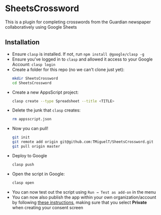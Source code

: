 # SheetsCrossword

This is a plugin for completing crosswords from the Guardian newspaper collaboratively using Google Sheets

## Installation

- Ensure `clasp` is installed. If not, run `npm install @google/clasp -g`
- Ensure you've logged in to `clasp` and allowed it access to your Google Account: `clasp login`
- Create a folder for this repo (no we can't clone just yet):
  ```bash
  mkdir SheetsCrossword
  cd SheetsCrossword
  ```
- Create a new AppsScript project:
  ```bash
  clasp create --type Spreadsheet --title <TITLE>
  ```
- Delete the junk that `clasp` creates:
  ```bash
  rm appsscript.json
  ```
- Now you can pull!
  ```bash
  git init
  git remote add origin git@github.com:TMiguelT/SheetsCrossword.git
  git pull origin master
  ```
- Deploy to Google
  ```bash
  clasp push
  ```
- Open the script in Google:
  ```bash
  clasp open
  ```
- You can now test out the script using `Run → Test as add-on` in the menu
- You can now also publish the app within your own organization/account by following [these instructions](https://developers.google.com/gsuite/add-ons/how-tos/publishing-editor-addons),
  making sure that you select **Private** when creating your consent screen
